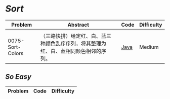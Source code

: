 # *Sort*

|Problem|Abstract|Code|Difficulty|
| --- | --- | --- | --- |
|||[](./LeetCode/Java/-_-/src)||
|0075-Sort-Colors|（三路快排）给定红、白、蓝三种颜色乱序序列，将其整理为红、白、蓝相同颜色相邻的序列。|[Java](./LeetCode/Java/0075-Sort-Colors/src)|Medium|

## *So Easy*
|Problem|Code|Difficulty|
| --- | --- | --- |